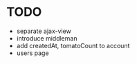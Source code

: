 # TODO
- separate ajax-view
- introduce middleman
- add createdAt, tomatoCount to account
- users page
